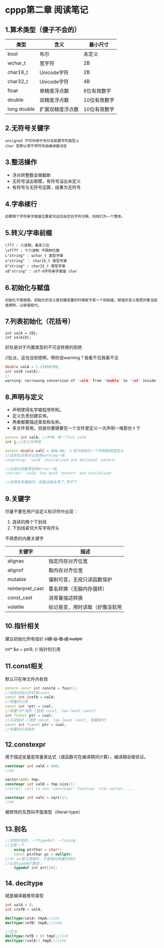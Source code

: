 # cppp第二章 阅读笔记

## 1.算术类型（傻子不会的）
 类型 | 含义 | 最小尺寸 
-|-|-
bool|布尔|未定义
wchar_t|宽字符|2B
char16_t|Unicode字符|2B
char32_t|Unicode字符|4B
float|单精度浮点数|6位有效数字
double|双精度浮点数|10位有效数字
long double|扩展双精度浮点数|10位有效数字

## 2.无符号关键字
    unsigned 不可作用于布尔及拓展字符类型上
    char 型默认带不带符号由编译器决定

## 3.整活操作
* 浮点转整数会做截断
* 无符号溢出取模，有符号溢出未定义
* 有符号与无符号运算，结果为无符号

## 4.字串续行
    如果两个字符串字面值位置紧邻且仅由空白字符分隔，则他们为一个整体。

## 5.转义/字串前缀
    \777 : 八进制，最多三位
    \xffff : 十六进制 不限制位数
    L"string" : wchar_t 类型字串
    u"string" ： char16_t 类型字串
    U"string" : char32_t 类型字串
    u8"string" : utf-8字符串字面值 char

## 6.初始化与赋值
    初始化不是赋值，初始化的含义是创建变量的时候赋予其一个初始值，赋值的含义是把对象当前值擦除，以新值取代。 

## 7.列表初始化（花括号）
```
int valA = {0};
int valA{0};
```
好处是对于内置类型的不可逆转换的拒绝

//扯淡，这也没拒绝啊，啊你说warning？我看不见我看不见
``` cpp
double valA = 1.23456789;
int valB {valA};
//
warning: narrowing conversion of 'valA' from 'double' to 'int' inside { } [-Wnarrowing]|
```
## 8.声明与定义
* 声明使得名字被程序所知。
* 定义负责创建实体。
* 两者都要描述类型和名称。
* 多文件常用，但是你要硬要在一个文件里定义一次声明一堆那也彳亍

``` cpp
extern int valA; //声明，有一个int valA
int j;//定义并声明

extern double valC = 666.66; //显示初始化一个声明那就是定义
//出现在全局可以收获warning一枚
//warning: 'valA' initialized and declared 'extern'

//出现在函数里收获error一枚
//error: 'valA' has both 'extern' and initializer

//这特性有骚操作，但是这里太窄了,写不下
```

## 9.关键字
尽量不要在用户自定义标识符中出现：
1. 连续的两个下划线
2. 下划线紧邻大写字母开头

不熟悉的内置关键字

关键字 | 描述
-|-
alignas|指定内存对齐位宽
alignof|取内存对齐位宽
mutable|强制可变，无视只读函数保护
reinterpret_cast|重名转换（无脑内存强转）
const_cast|消常量描述转换
volatile|标记易变，用时读取（好像没软用


## 10.指针相关
建议初始化所有指针
<s>//建 议 改 成 nullptr</s>

 int* &a = ptrB; // 指针的引用

 ## 11.const相关
默认只在单文件内有效

``` cpp
extern const int constA = func();
//动态初始化的共享const
const int &refA = valA;
//常量的引用
const int *ptr = &val;
//常量*的*指针 [底层 const, low-level const]
int *const ptr = &val;
//只读指针 [顶层 const, top-level const, 常量指针]
const int *const ptr = &val;
//常量的只读指针

```

## 12.constexpr
用于描述变量是常量表达式（或函数可在编译期间计算），编译期会做验证。

``` cpp
constexpr int valA = 666;
//ok

vector<int> tmp;
constexpr int valB = tmp.size();
//error: call to non-'constexpr' function 'std::vector.....

constexpr int valC = sqrt(1);
//ok

```

被修饰的东西叫字面类型（literal-type）

## 13.别名

``` cpp
//没啥好说的，一个typedef，一个using
//注意一下
    using ptrChar = char*;
    const ptrChar pc = nullptr;
//中，pc是只读指针，不是指向常量的指针
//以及typedef数组：
    typedef int arr[10];
```

## 14. decltype
就是编译器推导类型
``` cpp
int valA = 0;
int &refB = valA;

decltype(valA) tmpA;//int
decltype(refB) tmpB;//int&

//花活
decltype(refB + 0) tmpC;//int
decltype((valA)) tmpD;//int&

```